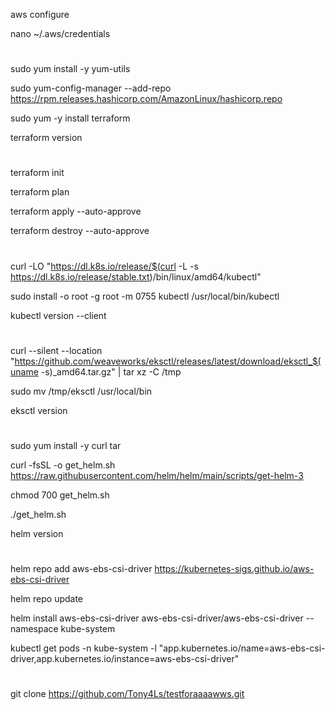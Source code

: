 aws configure

nano ~/.aws/credentials

#
#

sudo yum install -y yum-utils

sudo yum-config-manager --add-repo https://rpm.releases.hashicorp.com/AmazonLinux/hashicorp.repo

sudo yum -y install terraform

terraform version

#
#

terraform init 

terraform plan 

terraform apply --auto-approve

terraform destroy --auto-approve

#
#

curl -LO "https://dl.k8s.io/release/$(curl -L -s https://dl.k8s.io/release/stable.txt)/bin/linux/amd64/kubectl"

sudo install -o root -g root -m 0755 kubectl /usr/local/bin/kubectl

kubectl version --client

#
#

curl --silent --location "https://github.com/weaveworks/eksctl/releases/latest/download/eksctl_$(uname -s)_amd64.tar.gz" | tar xz -C /tmp

sudo mv /tmp/eksctl /usr/local/bin

eksctl version

#
#

sudo yum install -y curl tar

curl -fsSL -o get_helm.sh https://raw.githubusercontent.com/helm/helm/main/scripts/get-helm-3

chmod 700 get_helm.sh

./get_helm.sh

helm version

#
#

helm repo add aws-ebs-csi-driver https://kubernetes-sigs.github.io/aws-ebs-csi-driver

helm repo update

helm install aws-ebs-csi-driver aws-ebs-csi-driver/aws-ebs-csi-driver --namespace kube-system

kubectl get pods -n kube-system -l "app.kubernetes.io/name=aws-ebs-csi-driver,app.kubernetes.io/instance=aws-ebs-csi-driver"

#
#

git clone https://github.com/Tony4Ls/testforaaaawws.git
